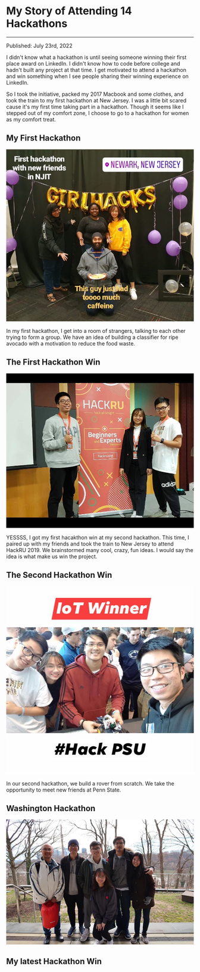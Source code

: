 # My Story of Attending 14 Hackathons
---
Published: July 23rd, 2022

I didn't know what a hackathon is until seeing someone winning their first place award on LinkedIn. I didn't know how to code before college and hadn't built any project at that time. I get motivated to attend a hackathon and win something when I see people sharing their winning experience on LinkedIn. 

So I took the initiative, packed my 2017 Macbook and some clothes, and took the train to my first hackathon at New Jersey. I was a little bit scared cause it's my first time taking part in a hackathon. Though it seems like I stepped out of my comfort zone, I choose to go to a hackathon for women as my comfort treat. 

## My First Hackathon
![My First Hackathon](https://github.com/AriNguyen/aringuyen.github.io/blob/master/src/assets/blogs/blog1/njit.jpg?raw=true)

In my first hackathon, I get into a room of strangers, talking to each other trying to form a group. We have an idea of building a classifier for ripe avocado with a motivation to reduce the food waste. 

## The First Hackathon Win
![The First Hackathon Win](https://github.com/AriNguyen/aringuyen.github.io/blob/master/src/assets/blogs/blog1/hackru.jpg?raw=true)

YESSSS, I got my first hacakthon win at my second hackathon. This time, I paired up with my friends and took the train to New Jersey to attend HackRU 2019. We brainstormed many cool, crazy, fun ideas. I would say the idea is what make us win the project.

## The Second Hackathon Win
![The Second Hackathon Winn](https://github.com/AriNguyen/aringuyen.github.io/blob/master/src/assets/blogs/blog1/hackpsu.jpg?raw=true)

In our second hackathon, we build a rover from scratch. We take the opportunity to meet new friends at Penn State. 

## Washington Hackathon
![Washington Hackathon](https://github.com/AriNguyen/aringuyen.github.io/blob/master/src/assets/blogs/blog1/hoyahacks.jpg?raw=true)

## My latest Hackathon Win
![]()



